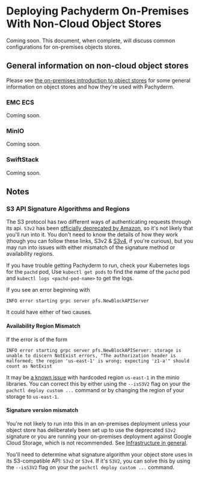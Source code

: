 # Deploying Pachyderm On-Premises With Non-Cloud Object Stores

Coming soon. This document, when complete, will discuss common configurations
for on-premises objects stores.

## General information on non-cloud object stores

Please see
[the on-premises introduction to object stores](../on_premises/#deploying-an-object-store)
for some general information on object stores and how they're used with
Pachyderm.

### EMC ECS

Coming soon.

### MinIO

Coming soon.

### SwiftStack

Coming soon.

## Notes

### S3 API Signature Algorithms and Regions

The S3 protocol has two different ways of authenticating requests through its
api. `S3v2` has been
[officially deprecated by Amazon](https://docs.aws.amazon.com/AmazonS3/latest/dev/UsingAWSSDK.html#UsingAWSSDK-sig2-deprecation),
so it's not likely that you'll run into it. You don't need to know the details
of how they work (though you can follow these links, S3v2 &
[S3v4](https://docs.aws.amazon.com/AmazonS3/latest/API/sig-v4-authenticating-requests.html),
if you're curious), but you may run into issues with either mismatch of the
signature method or availability regions.

If you have trouble getting Pachyderm to run, check your Kubernetes logs for the
`pachd` pod, Use `kubectl get pods` to find the name of the `pachd` pod and
`kubectl logs <pachd-pod-name>` to get the logs.

If you see an error beginning with

```
INFO error starting grpc server pfs.NewBlockAPIServer
```

It could have either of two causes.

#### Availability Region Mismatch

If the error is of the form

```
INFO error starting grpc server pfs.NewBlockAPIServer: storage is unable to discern NotExist errors, "The authorization header is malformed; the region 'us-east-1' is wrong; expecting 'z1-a'" should count as NotExist
```

It may be [a known issue](https://github.com/pachyderm/pachyderm/issues/3544)
with hardcoded region `us-east-1` in the minio libraries. You can correct this
by either using the `--isS3V2` flag on your the `pachctl deploy custom ...`
command or by changing the region of your storage to `us-east-1`.

#### Signature version mismatch

You're not likely to run into this in an on-premises deployment unless your
object store has deliberately been set up to use the deprecated `S3v2` signature
or you are running your on-premises deployment against Google Cloud Storage,
which is not recommended. See
[Infrastructure in general](../on_premises/#infrastructure-in-general).

You'll need to determine what signature algorithm your object store uses in its
S3-compatible API: `S3v2` or `S3v4`. If it's `S3V2`, you can solve this by using
the `--isS3V2` flag on your the `pachctl deploy custom ...` command.
